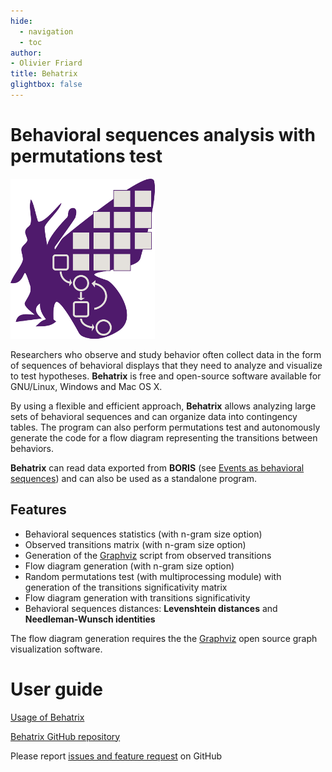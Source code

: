 ```yaml
---
hide:
  - navigation
  - toc
author:
- Olivier Friard
title: Behatrix
glightbox: false
---
```



# Behavioral sequences analysis with permutations test

![Behatrix logo](images/logo_behatrix.png)


Researchers who observe and study behavior often collect data in the
form of sequences of behavioral displays that they need to analyze and
visualize to test hypotheses. **Behatrix** is free and open-source
software available for GNU/Linux, Windows and Mac OS X.

By using a flexible and efficient approach, **Behatrix** allows
analyzing large sets of behavioral sequences and can organize data into
contingency tables. The program can also perform permutations test and
autonomously generate the code for a flow diagram representing the
transitions between behaviors.

**Behatrix** can read data exported from **BORIS**
(see [Events as behavioral sequences](http://www.boris.unito.it/user_guide/export_events/#export-events-as-behavioral-sequences))
and can also be used as a standalone program.

## Features

-   Behavioral sequences statistics (with n-gram size option)
-   Observed transitions matrix (with n-gram size option)
-   Generation of the [Graphviz](https://graphviz.org/) script from observed transitions
-   Flow diagram generation  (with n-gram size option)
-   Random permutations test (with multiprocessing module) with generation of the transitions significativity matrix
-   Flow diagram generation with transitions significativity
-   Behavioral sequences distances: **Levenshtein distances** and **Needleman-Wunsch identities**

The flow diagram generation requires the the [Graphviz](https://graphviz.org/) open source graph visualization software.




# User guide

[Usage of Behatrix](https://github.com/olivierfriard/behatrix/blob/master/user_guide.md)




[Behatrix GitHub repository](https://github.com/olivierfriard/behatrix)

Please report [issues and feature request](https://github.com/olivierfriard/behatrix/issues) on GitHub
